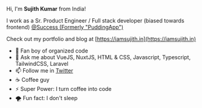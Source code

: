 Hi, I'm **Sujith Kumar** from India!

I work as a Sr. Product Engineer / Full stack developer (biased towards frontend) [@Success (Formerly "PuddingApp")](https://www.success.app/)

Check out my portfolio and blog at [https://iamsujith.in](https://iamsujith.in)

- 🔭 Fan boy of organized code
- 💬 Ask me about VueJS, NuxtJS, HTML & CSS, Javascript, Typescript, TailwindCSS, Laravel
- 📫 Follow me in [Twitter](https://twitter.com/codenameJr)
- :coffee: Coffee guy
- ⚡ Super Power: I turn coffee into code
- 🌪️ Fun fact: I don't sleep
